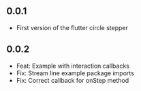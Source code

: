 ## 0.0.1

* First version of the flutter circle stepper

## 0.0.2

* Feat: Example with interaction callbacks 
* Fix: Stream line example package imports
* Fix: Correct callback for onStep method


